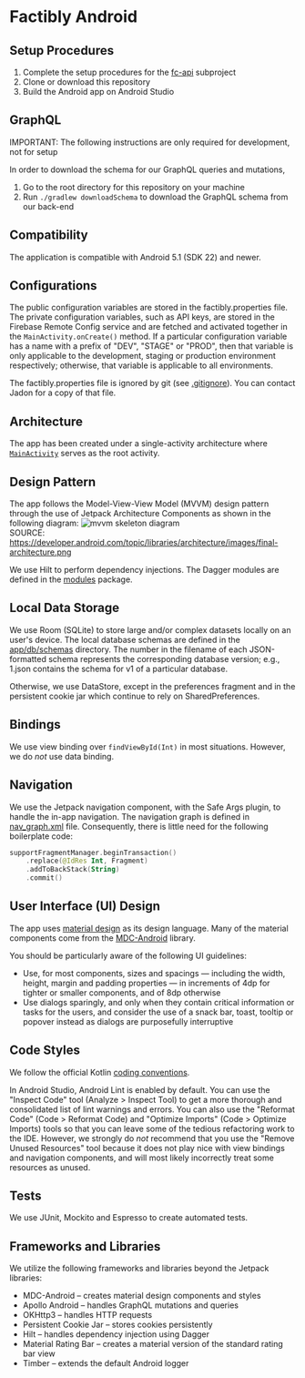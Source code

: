 # Factibly Android

## Setup Procedures

1. Complete the setup procedures for the [fc-api](https://github.com/Sapphire-Labs/factibly/blob/master/fc-api/README.md) subproject
2. Clone or download this repository
3. Build the Android app on Android Studio

## GraphQL

IMPORTANT: The following instructions are only required for development, not for setup

In order to download the schema for our GraphQL queries and mutations,

1. Go to the root directory for this repository on your machine
2. Run `./gradlew downloadSchema` to download the GraphQL schema from our back-end

## Compatibility

The application is compatible with Android 5.1 (SDK 22) and newer.

## Configurations

The public configuration variables are stored in the factibly.properties file. The private configuration variables, such as API keys, are stored in the Firebase Remote Config service and are fetched and activated together in the `MainActivity.onCreate()` method. If a particular configuration variable has a name with a prefix of "DEV", "STAGE" or "PROD", then that variable is only applicable to the development, staging or production environment respectively; otherwise, that variable is applicable to all environments.

The factibly.properties file is ignored by git (see [.gitignore](.gitignore)). You can contact Jadon for a copy of that file.

## Architecture

The app has been created under a single-activity architecture where
[`MainActivity`](/app/src/main/java/com/factibly/factibly/MainActivity.kt) serves as the root activity.

## Design Pattern

The app follows the Model-View-View Model (MVVM) design pattern through the use of Jetpack Architecture Components as shown in the following diagram:
<img src="https://developer.android.com/topic/libraries/architecture/images/final-architecture.png" alt="mvvm skeleton diagram"> <br>
SOURCE: https://developer.android.com/topic/libraries/architecture/images/final-architecture.png

We use Hilt to perform dependency injections. The Dagger modules are defined in the
[modules](app/src/main/java/com/factibly/factibly/modules) package.

## Local Data Storage

We use Room (SQLite) to store large and/or complex datasets locally on an user's device. The local
database schemas are defined in the [app/db/schemas](/app/db/schemas) directory. The number in the
filename of each JSON-formatted schema represents the corresponding database version; e.g., 1.json
contains the schema for v1 of a particular database.

Otherwise, we use DataStore, except in the preferences fragment and in the persistent cookie jar
which continue to rely on SharedPreferences.

## Bindings

We use view binding over `findViewById(Int)` in most situations. However, we do _not_ use data binding.

## Navigation

We use the Jetpack navigation component, with the Safe Args plugin, to handle the in-app navigation.
The navigation graph is defined in [nav_graph.xml](/app/src/main/res/navigation/nav_graph.xml) file.
Consequently, there is little need for the following boilerplate code:

```kotlin
supportFragmentManager.beginTransaction()
    .replace(@IdRes Int, Fragment)
    .addToBackStack(String)
    .commit()
```

## User Interface (UI) Design

The app uses [material design](https://material.io/design/foundation-overview/) as its design language.
Many of the material components come from the [MDC-Android](https://material.io/develop/android) library.

You should be particularly aware of the following UI guidelines:

- Use, for most components, sizes and spacings &mdash; including the width, height, margin and padding properties
  &mdash; in increments of 4dp for tighter or smaller components, and of 8dp otherwise
- Use dialogs sparingly, and only when they contain critical information or tasks for the users, and consider the use of
  a snack bar, toast, tooltip or popover instead as dialogs are purposefully interruptive

## Code Styles

We follow the official Kotlin [coding conventions](https://kotlinlang.org/docs/reference/coding-conventions.html).

In Android Studio, Android Lint is enabled by default. You can use the "Inspect Code" tool
(Analyze > Inspect Tool) to get a more thorough and consolidated list of lint warnings and errors.
You can also use the "Reformat Code" (Code > Reformat Code) and "Optimize Imports"
(Code > Optimize Imports) tools so that you can leave some of the tedious refactoring work to
the IDE. However, we strongly do _not_ recommend that you use the "Remove Unused Resources" tool
because it does not play nice with view bindings and navigation components, and will most likely
incorrectly treat some resources as unused.

## Tests

We use JUnit, Mockito and Espresso to create automated tests.

## Frameworks and Libraries

We utilize the following frameworks and libraries beyond the Jetpack libraries:

- MDC-Android &ndash; creates material design components and styles
- Apollo Android &ndash; handles GraphQL mutations and queries
- OKHttp3 &ndash; handles HTTP requests
- Persistent Cookie Jar &ndash; stores cookies persistently
- Hilt &ndash; handles dependency injection using Dagger
- Material Rating Bar &ndash; creates a material version of the standard rating bar view
- Timber &ndash; extends the default Android logger